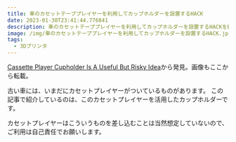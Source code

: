 ```yaml
---
title: 車のカセットテーププレイヤーを利用してカップホルダーを設置するHACK
date: 2023-01-30T23:41:44.776841
description: 車のカセットテーププレイヤーを利用してカップホルダーを設置するHACKを紹介します
image: /img/車のカセットテーププレイヤーを利用してカップホルダーを設置するHACK.jpg
tags:
  - 3Dプリンタ
---
```

[Cassette Player Cupholder Is A Useful But Risky Idea](https://hackaday.com/2023/01/20/cassette-player-cupholder-is-a-useful-but-risky-idea/)から発見。画像もここから転載。

古い車には、いまだにカセットプレイヤーがついているものがあります。
この記事で紹介しているのは、このカセットプレイヤーを活用したカップホルダーです。

カセットプレイヤーはこういうものを差し込むことは当然想定していないので、ご利用は自己責任でお願いします。


